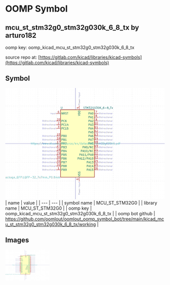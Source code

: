 # OOMP Symbol  
## mcu_st_stm32g0_stm32g030k_6_8_tx  by arturo182  
  
oomp key: oomp_kicad_mcu_st_stm32g0_stm32g030k_6_8_tx  
  
source repo at: [https://gitlab.com/kicad/libraries/kicad-symbols](https://gitlab.com/kicad/libraries/kicad-symbols)  
## Symbol  
  
[![working.png](working_600.png)](working.png)  
| name | value | 
| --- | --- | 
| symbol name | MCU_ST_STM32G0 | 
| library name | MCU_ST_STM32G0 | 
| oomp key | oomp_kicad_mcu_st_stm32g0_stm32g030k_6_8_tx | 
| oomp bot github | https://github.com/oomlout/oomlout_oomp_symbol_bot/tree/main/kicad_mcu_st_stm32g0_stm32g030k_6_8_tx/working | 
## Images  
  
[![working.png](working_140.png)](working.png)  
